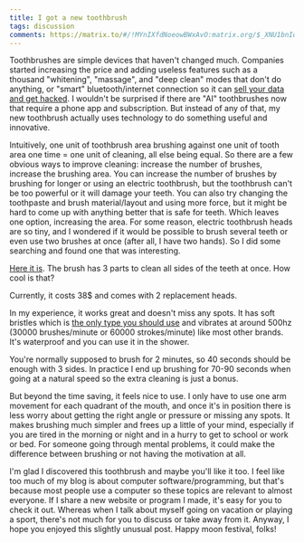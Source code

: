 ```yaml
---
title: I got a new toothbrush
tags: discussion
comments: https://matrix.to/#/!MYnIXfdNoeowBWxAvO:matrix.org/$_XNU1bnIq6H74w_S79y-Al51H5h2mb8OajaTXnFNBZk?via=matrix.org
---
```


Toothbrushes are simple devices that haven't changed much. Companies started increasing the price and adding useless features such as a thousand "whitening", "massage", and "deep clean" modes that don't do anything, or "smart" bluetooth/internet connection so it can [sell your data and get hacked](https://piped.stellar.afs.ovh/watch?v=L6vLvpsrAqs). I wouldn't be surprised if there are "AI" toothbrushes now that require a phone app and subscription. But instead of any of that, my new toothbrush actually uses technology to do something useful and innovative.

Intuitively, one unit of toothbrush area brushing against one unit of tooth area one time = one unit of cleaning, all else being equal. So there are a few obvious ways to improve cleaning: increase the number of brushes, increase the brushing area. You can increase the number of brushes by brushing for longer or using an electric toothbrush, but the toothbrush can't be too powerful or it will damage your teeth. You can also try changing the toothpaste and brush material/layout and using more force, but it might be hard to come up with anything better that is safe for teeth. Which leaves one option, increasing the area. For some reason, electric toothbrush heads are so tiny, and I wondered if it would be possible to brush several teeth or even use two brushes at once (after all, I have two hands). So I did some searching and found one that was interesting.

[Here it is](https://www.amazon.com/Triple-Bristle-Sonic-Blue-Brush/dp/B09PQP4DSX). The brush has 3 parts to clean all sides of the teeth at once. How cool is that?

Currently, it costs 38$ and comes with 2 replacement heads.

In my experience, it works great and doesn't miss any spots. It has soft bristles which is [the only type you should use](https://www.ada.org/resources/ada-library/oral-health-topics/toothbrushes/) and vibrates at around 500hz (30000 brushes/minute or 60000 strokes/minute) like most other brands. It's waterproof and you can use it in the shower.

You're normally supposed to brush for 2 minutes, so 40 seconds should be enough with 3 sides. In practice I end up brushing for 70-90 seconds when going at a natural speed so the extra cleaning is just a bonus.

But beyond the time saving, it feels nice to use. I only have to use one arm movement for each quadrant of the mouth, and once it's in position there is less worry about getting the right angle or pressure or missing any spots. It makes brushing much simpler and frees up a little of your mind, especially if you are tired in the morning or night and in a hurry to get to school or work or bed. For someone going through mental problems, it could make the difference between brushing or not having the motivation at all.

I'm glad I discovered this toothbrush and maybe you'll like it too. I feel like too much of my blog is about computer software/programming, but that's because most people use a computer so these topics are relevant to almost everyone. If I share a new website or program I made, it's easy for you to check it out. Whereas when I talk about myself going on vacation or playing a sport, there's not much for you to discuss or take away from it. Anyway, I hope you enjoyed this slightly unusual post. Happy moon festival, folks!